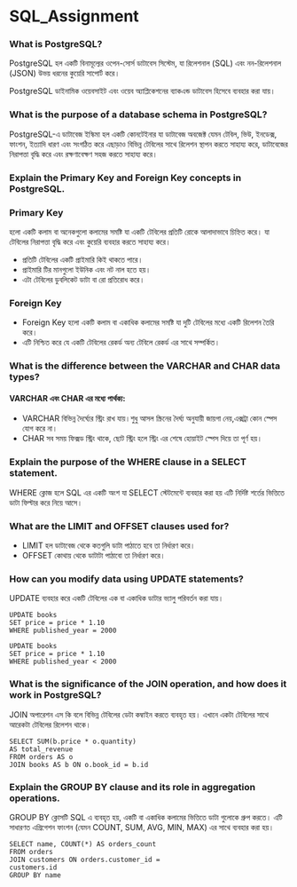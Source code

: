 
# SQL_Assignment


### What is PostgreSQL?
PostgreSQL হল একটি বিনামূল্যের ওপেন-সোর্স ডাটাবেস সিস্টেম, যা রিলেশনাল (SQL) এবং নন-রিলেশনাল (JSON) উভয় ধরনের কুয়েরি সাপোর্ট করে।

PostgreSQL ডাইনামিক ওয়েবসাইট এবং ওয়েব অ্যাপ্লিকেশনের ব্যাকএন্ড ডাটাবেস হিসেবে ব্যবহার করা যায়।

### What is the purpose of a database schema in PostgreSQL?

PostgreSQL-এ ডাটাবেজ ইস্কিমা হল একটি কোনটেইনার যা ডাটাবেজ অবজেক্ট যেমন টেবিল, ভিউ, ইনডেক্স, ফাংশন, ইত্যাদি ধারণ এবং সংগঠিত করে এছাড়াও বিভিন্ন টেবিলের সাথে রিলেশন স্থাপন করতে সাহায্য করে, ডাটাবেজের নিরাপত্তা বৃদ্ধি করে এবং রক্ষণাবেক্ষণ সহজ করতে সাহায্য করে।

### Explain the Primary Key and Foreign Key concepts in PostgreSQL.
### Primary Key 
হলো একটি কলাম বা অনেকগুলো কলামের সমষ্টি যা একটি টেবিলের প্রতিটি রোকে আলাদাভাবে চিহ্নিত করে।
যা টেবিলের নিরাপত্তা বৃদ্ধি করে এবং কুয়েরি ব্যবহার করতে সাহায্য করে।

- প্রতিটি টেবিলের একটি প্রাইমারি কিই থাকতে পারে।
- প্রাইমারি টির মানগুলো ইউনিক এবং নট নাল হতে হয়। 
- এটা টেবিলের ডুবলিকেট ডাটা বা রো প্রতিরোধ করে।

### Foreign Key
- Foreign Key হলো একটি কলাম বা একাধিক কলামের সমষ্টি যা দুটি টেবিলের মধ্যে একটি রিলেশন তৈরি করে।
- এটি নিশ্চিত করে যে একটি টেবিলের রেকর্ড অন্য টেবিলে রেকর্ড এর সাথে সম্পর্কিত।

### What is the difference between the VARCHAR and CHAR data types?

#### VARCHAR এবং CHAR এর মধ্যে পার্থক্য:

- VARCHAR বিভিন্ন দৈর্ঘ্যের স্ট্রিং রাখ যায়।শুধু আসল স্ক্রিনের দৈর্ঘ্য অনুযায়ী জায়গা নেয়,এক্সট্রা কোন স্পেস যোগ করে না।
- CHAR সব সময় ফিক্সড  স্ট্রিং থাকে, ছোট স্ট্রিং হলে স্ট্রিং এর শেষে হোয়াইট স্পেস দিয়ে তা পূর্ণ হয়।


### Explain the purpose of the WHERE clause in a SELECT statement.
WHERE  ক্লোজ হলে SQL এর একটি অংশ যা SELECT  স্টেটমেন্টে ব্যবহার করা হয় এটি নির্দিষ্ট শর্তের ভিত্তিতে ডাটা ফিল্টার করে নিয়ে আসে।

### What are the LIMIT and OFFSET clauses used for?
- LIMIT হল ডাটাবেজ থেকে কতগুলি ডাটা পাঠাতে হবে তা নির্ধারণ করে।
- OFFSET কোথায় থেকে ডাটাটা পাঠাবো তা নির্ধারণ করে।

### How can you modify data using UPDATE statements?

UPDATE ব্যবহার করে একটি টেবিলের এক বা একাধিক ডাটার ভ্যালু পরিবর্তন করা যায়।

<!-- FOR SINGLE DATA UPDATE -->
    UPDATE books
    SET price = price * 1.10
    WHERE published_year = 2000

<!-- FOR SINGLE DATA ALL -->
    UPDATE books
    SET price = price * 1.10
    WHERE published_year < 2000

### What is the significance of the JOIN operation, and how does it work in PostgreSQL?

JOIN অপারেশন এস কি বলে বিভিন্ন টেবিলের ডেটা কম্বাইন করতে ব্যবহৃত হয়। এখানে একটা টেবিলের সাথে আরেকটা টেবিলের রিলেশন থাকে।
    
    SELECT SUM(b.price * o.quantity) 
    AS total_revenue
    FROM orders AS o
    JOIN books AS b ON o.book_id = b.id


### Explain the GROUP BY clause and its role in aggregation operations.
GROUP BY ক্লোসটি SQL এ ব্যবহৃত হয়, একটি বা একাধিক কলামের ভিত্তিতে ডাটা গুলোকে গ্রুপ করতে।
এটি সাধারণত এগ্রিগেশন ফাংশন (যেমন COUNT, SUM, AVG, MIN, MAX) এর সাথে ব্যবহার করা হয়।

    SELECT name, COUNT(*) AS orders_count
    FROM orders
    JOIN customers ON orders.customer_id = 
    customers.id
    GROUP BY name
